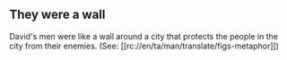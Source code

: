 ## They were a wall ##

David's men were like a wall around a city that protects the people in the city from their enemies.  (See: [[rc://en/ta/man/translate/figs-metaphor]])